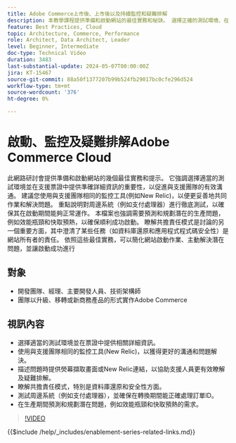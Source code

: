 ```yaml
---
title: Adobe Commerce上市後、上市後以及持續監控和疑難排解
description: 本教學課程提供準備和啟動網站的最佳實務和秘訣。 選擇正確的測試環境、在支援票證中提供相關詳細資訊，並使用與支援團隊相同的監控工具以進行更好的溝通。 強調需要徹底測試周邊系統（例如付款處理器），並規劃潛在的生產問題（例如效能瓶頸和快取記憶體暖機）。 同時強調有效溝通、主動規劃及瞭解共擔責任模式。 遵循這些最佳實務，可讓網站啟動過程更順暢、更成功。
feature: Best Practices, Cloud
topic: Architecture, Commerce, Performance
role: Architect, Data Architect, Leader
level: Beginner, Intermediate
doc-type: Technical Video
duration: 3483
last-substantial-update: 2024-05-07T00:00:00Z
jira: KT-15467
source-git-commit: 88a50f1377207b99b524fb29017bc0cfe296d524
workflow-type: tm+mt
source-wordcount: '376'
ht-degree: 0%

---
```


# 啟動、監控及疑難排解Adobe Commerce Cloud

此網路研討會提供準備和啟動網站的幾個最佳實務和提示。 它強調選擇適當的測試環境並在支援票證中提供準確詳細資訊的重要性，以促進與支援團隊的有效溝通。 建議您使用與支援團隊相同的監控工具(例如New Relic)，以便更妥善地共同作業和解決問題。 重點說明對周邊系統（例如支付處理器）進行徹底測試，以確保其在啟動期間能夠正常運作。 本檔案也強調需要預測和規劃潛在的生產問題，例如效能瓶頸和快取預熱，以確保順利成功啟動。 瞭解共擔責任模式是討論的另一個重要方面，其中澄清了某些任務（如資料庫還原和應用程式程式碼安全性）是網站所有者的責任。 依照這些最佳實務，可以簡化網站啟動作業、主動解決潛在問題，並讓啟動成功進行

## 對象

* 開發團隊、經理、主要開發人員、技術架構師
* 團隊以升級、移轉或新商務產品的形式實作Adobe Commerce

## 視訊內容

* 選擇適當的測試環境並在票證中提供相關詳細資訊。
* 使用與支援團隊相同的監控工具(New Relic)，以獲得更好的溝通和問題解決。
* 描述問題時提供熒幕擷取畫面或New Relic連結，以協助支援人員更有效瞭解及疑難排解。
* 瞭解共擔責任模式，特別是資料庫還原和安全性方面。
* 測試周邊系統（例如支付處理器），並確保在轉換期間能正確處理訂單ID。
* 在生產期間預測和規劃潛在問題，例如效能瓶頸和快取預熱的需求。


>[!VIDEO](https://video.tv.adobe.com/v/3428990?learn=on)

{{$include /help/_includes/enablement-series-related-links.md}}
